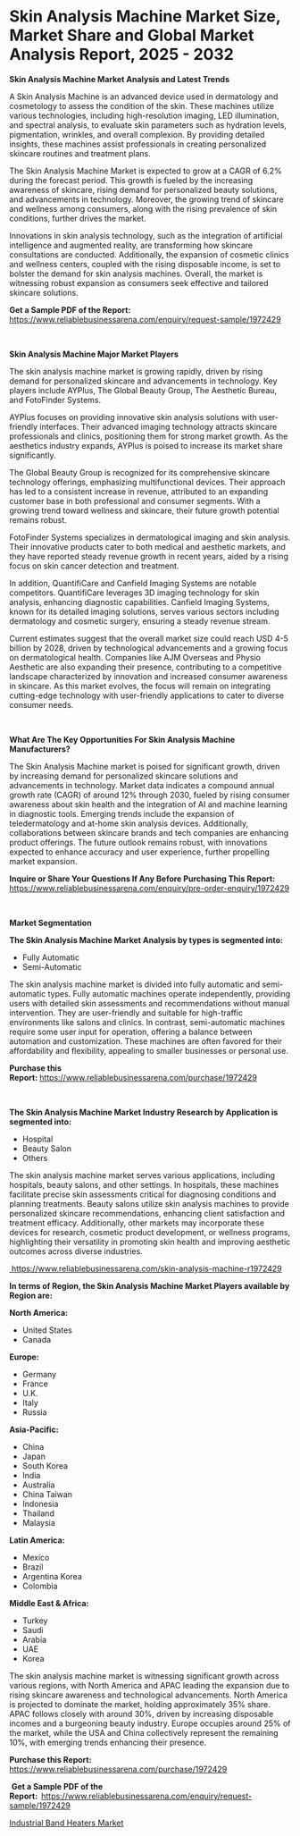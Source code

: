 <p><h1>Skin Analysis Machine Market Size, Market Share and Global Market Analysis Report, 2025 - 2032</h1></p><p><strong>Skin Analysis Machine Market Analysis and Latest Trends</strong></p>
<p><p>A Skin Analysis Machine is an advanced device used in dermatology and cosmetology to assess the condition of the skin. These machines utilize various technologies, including high-resolution imaging, LED illumination, and spectral analysis, to evaluate skin parameters such as hydration levels, pigmentation, wrinkles, and overall complexion. By providing detailed insights, these machines assist professionals in creating personalized skincare routines and treatment plans.</p><p>The Skin Analysis Machine Market is expected to grow at a CAGR of 6.2% during the forecast period. This growth is fueled by the increasing awareness of skincare, rising demand for personalized beauty solutions, and advancements in technology. Moreover, the growing trend of skincare and wellness among consumers, along with the rising prevalence of skin conditions, further drives the market. </p><p>Innovations in skin analysis technology, such as the integration of artificial intelligence and augmented reality, are transforming how skincare consultations are conducted. Additionally, the expansion of cosmetic clinics and wellness centers, coupled with the rising disposable income, is set to bolster the demand for skin analysis machines. Overall, the market is witnessing robust expansion as consumers seek effective and tailored skincare solutions.</p></p>
<p><strong>Get a Sample PDF of the Report:&nbsp;</strong> <a href="https://www.reliablebusinessarena.com/enquiry/request-sample/1972429?utm_campaign=2610&utm_medium=2&utm_source=Github&utm_content=ia&utm_term=20022025&utm_id=skin-analysis-machine">https://www.reliablebusinessarena.com/enquiry/request-sample/1972429</a></p>
<p>&nbsp;</p>
<p><strong>Skin Analysis Machine Major Market Players</strong></p>
<p><p>The skin analysis machine market is growing rapidly, driven by rising demand for personalized skincare and advancements in technology. Key players include AYPlus, The Global Beauty Group, The Aesthetic Bureau, and FotoFinder Systems.</p><p>AYPlus focuses on providing innovative skin analysis solutions with user-friendly interfaces. Their advanced imaging technology attracts skincare professionals and clinics, positioning them for strong market growth. As the aesthetics industry expands, AYPlus is poised to increase its market share significantly.</p><p>The Global Beauty Group is recognized for its comprehensive skincare technology offerings, emphasizing multifunctional devices. Their approach has led to a consistent increase in revenue, attributed to an expanding customer base in both professional and consumer segments. With a growing trend toward wellness and skincare, their future growth potential remains robust.</p><p>FotoFinder Systems specializes in dermatological imaging and skin analysis. Their innovative products cater to both medical and aesthetic markets, and they have reported steady revenue growth in recent years, aided by a rising focus on skin cancer detection and treatment.</p><p>In addition, QuantifiCare and Canfield Imaging Systems are notable competitors. QuantifiCare leverages 3D imaging technology for skin analysis, enhancing diagnostic capabilities. Canfield Imaging Systems, known for its detailed imaging solutions, serves various sectors including dermatology and cosmetic surgery, ensuring a steady revenue stream.</p><p>Current estimates suggest that the overall market size could reach USD 4-5 billion by 2028, driven by technological advancements and a growing focus on dermatological health. Companies like AJM Overseas and Physio Aesthetic are also expanding their presence, contributing to a competitive landscape characterized by innovation and increased consumer awareness in skincare. As this market evolves, the focus will remain on integrating cutting-edge technology with user-friendly applications to cater to diverse consumer needs.</p></p>
<p>&nbsp;</p>
<p><strong>What Are The Key Opportunities For Skin Analysis Machine Manufacturers?</strong></p>
<p><p>The Skin Analysis Machine market is poised for significant growth, driven by increasing demand for personalized skincare solutions and advancements in technology. Market data indicates a compound annual growth rate (CAGR) of around 12% through 2030, fueled by rising consumer awareness about skin health and the integration of AI and machine learning in diagnostic tools. Emerging trends include the expansion of teledermatology and at-home skin analysis devices. Additionally, collaborations between skincare brands and tech companies are enhancing product offerings. The future outlook remains robust, with innovations expected to enhance accuracy and user experience, further propelling market expansion.</p></p>
<p><strong>Inquire or Share Your Questions If Any Before Purchasing This Report:</strong> <a href="https://www.reliablebusinessarena.com/enquiry/pre-order-enquiry/1972429?utm_campaign=2610&utm_medium=2&utm_source=Github&utm_content=ia&utm_term=20022025&utm_id=skin-analysis-machine">https://www.reliablebusinessarena.com/enquiry/pre-order-enquiry/1972429</a></p>
<p>&nbsp;</p>
<p><strong>Market Segmentation</strong></p>
<p><strong>The Skin Analysis Machine Market Analysis by types is segmented into:</strong></p>
<p><ul><li>Fully Automatic</li><li>Semi-Automatic</li></ul></p>
<p><p>The skin analysis machine market is divided into fully automatic and semi-automatic types. Fully automatic machines operate independently, providing users with detailed skin assessments and recommendations without manual intervention. They are user-friendly and suitable for high-traffic environments like salons and clinics. In contrast, semi-automatic machines require some user input for operation, offering a balance between automation and customization. These machines are often favored for their affordability and flexibility, appealing to smaller businesses or personal use.</p></p>
<p><strong>Purchase this Report:&nbsp;</strong><a href="https://www.reliablebusinessarena.com/purchase/1972429?utm_campaign=2610&utm_medium=2&utm_source=Github&utm_content=ia&utm_term=20022025&utm_id=skin-analysis-machine">https://www.reliablebusinessarena.com/purchase/1972429</a></p>
<p>&nbsp;</p>
<p><strong>The Skin Analysis Machine Market Industry Research by Application is segmented into:</strong></p>
<p><ul><li>Hospital</li><li>Beauty Salon</li><li>Others</li></ul></p>
<p><p>The skin analysis machine market serves various applications, including hospitals, beauty salons, and other settings. In hospitals, these machines facilitate precise skin assessments critical for diagnosing conditions and planning treatments. Beauty salons utilize skin analysis machines to provide personalized skincare recommendations, enhancing client satisfaction and treatment efficacy. Additionally, other markets may incorporate these devices for research, cosmetic product development, or wellness programs, highlighting their versatility in promoting skin health and improving aesthetic outcomes across diverse industries.</p></p>
<p><a href="https://www.reliablebusinessarena.com/skin-analysis-machine-r1972429?utm_campaign=2610&utm_medium=2&utm_source=Github&utm_content=ia&utm_term=20022025&utm_id=skin-analysis-machine">&nbsp;https://www.reliablebusinessarena.com/skin-analysis-machine-r1972429</a></p>
<p><strong>In terms of Region, the Skin Analysis Machine Market Players available by Region are:</strong></p>
<p>
    <p> <strong> North America: </strong>
        <ul>
            <li>United States</li>
            <li>Canada</li>
        </ul>
        </p> 
    <p> <strong> Europe: </strong>
        <ul>
            <li>Germany</li>
            <li>France</li>
            <li>U.K.</li>
            <li>Italy</li>
            <li>Russia</li>
        </ul>
        </p> 
    <p> <strong> Asia-Pacific: </strong>
        <ul>
            <li>China</li>
            <li>Japan</li>
            <li>South Korea</li>
            <li>India</li>
            <li>Australia</li>
            <li>China Taiwan</li>
            <li>Indonesia</li>
            <li>Thailand</li>
            <li>Malaysia</li>
        </ul>
        </p> 
    <p> <strong> Latin America: </strong>
        <ul>
            <li>Mexico</li>
            <li>Brazil</li>
            <li>Argentina Korea</li>
            <li>Colombia</li>
        </ul>
        </p> 
    <p> <strong> Middle East & Africa: </strong>
        <ul>
            <li>Turkey</li>
            <li>Saudi</li>
            <li>Arabia</li>
            <li>UAE</li>
            <li>Korea</li>
        </ul>
    </p>
    </p>
<p><p>The skin analysis machine market is witnessing significant growth across various regions, with North America and APAC leading the expansion due to rising skincare awareness and technological advancements. North America is projected to dominate the market, holding approximately 35% share. APAC follows closely with around 30%, driven by increasing disposable incomes and a burgeoning beauty industry. Europe occupies around 25% of the market, while the USA and China collectively represent the remaining 10%, with emerging trends enhancing their presence.</p></p>
<p><strong>Purchase this Report: </strong><a href="https://www.reliablebusinessarena.com/purchase/1972429?utm_campaign=2610&utm_medium=2&utm_source=Github&utm_content=ia&utm_term=20022025&utm_id=skin-analysis-machine">https://www.reliablebusinessarena.com/purchase/1972429</a></p>
<p>&nbsp;<strong>Get a Sample PDF of the Report:&nbsp;&nbsp;</strong><a href="https://www.reliablebusinessarena.com/enquiry/request-sample/1972429?utm_campaign=2610&utm_medium=2&utm_source=Github&utm_content=ia&utm_term=20022025&utm_id=skin-analysis-machine">https://www.reliablebusinessarena.com/enquiry/request-sample/1972429</a></p>
<p><strong></strong></p>
<p><p><a href="https://github.com/raffadongraffadong/Market-Research-Report-List-1/blob/main/industrial-band-heaters-market.md?utm_campaign=2610&utm_medium=2&utm_source=Github&utm_content=ia&utm_term=20022025&utm_id=skin-analysis-machine">Industrial Band Heaters Market</a></p></p>